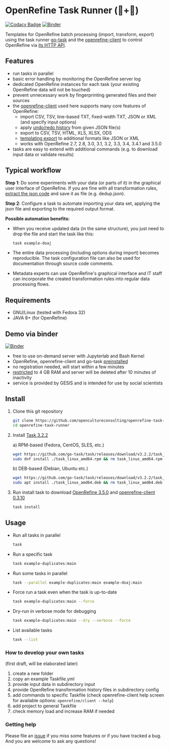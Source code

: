# OpenRefine Task Runner (💎+🤖)

[![Codacy Badge](https://app.codacy.com/project/badge/Grade/888dbf663fdd409e8d8fcf8472114194)](https://www.codacy.com/gh/opencultureconsulting/openrefine-task-runner/dashboard) [![Binder](https://notebooks.gesis.org/binder/badge_logo.svg)](https://notebooks.gesis.org/binder/v2/gh/opencultureconsulting/openrefine-task-runner/main?urlpath=lab/tree/demo.ipynb)

Templates for OpenRefine batch processing (import, transform, export) using the task runner [go-task](https://github.com/go-task/task) and the [openrefine-client](https://github.com/opencultureconsulting/openrefine-client) to control OpenRefine via [its HTTP API](https://docs.openrefine.org/technical-reference/openrefine-api). 

## Features

* run tasks in parallel
* basic error handling by monitoring the OpenRefine server log
* dedicated OpenRefine instances for each task (your existing OpenRefine data will not be touched)
* prevent unnecessary work by fingerprinting generated files and their sources
* the [openrefine-client](https://github.com/opencultureconsulting/openrefine-client) used here supports many core features of OpenRefine:
  * import CSV, TSV, line-based TXT, fixed-width TXT, JSON or XML (and specify input options)
  * apply [undo/redo history](https://docs.openrefine.org/manual/running/#reusing-operations) from given JSON file(s)
  * export to CSV, TSV, HTML, XLS, XLSX, ODS
  * [templating export](https://github.com/opencultureconsulting/openrefine-client#templating) to additional formats like JSON or XML
  * works with OpenRefine 2.7, 2.8, 3.0, 3.1, 3.2, 3.3, 3.4, 3.4.1 and 3.5.0
* tasks are easy to extend with additional commands (e.g. to download input data or validate results)

## Typical workflow

**Step 1**: Do some experiments with your data (or parts of it) in the graphical user interface of OpenRefine. If you are fine with all transformation rules, [extract the json code](http://kb.refinepro.com/2012/06/google-refine-json-and-my-notepad-or.html) and save it as file (e.g. dedup.json).

**Step 2**: Configure a task to automate importing your data set, applying the json file and exporting to the required output format.

**Possible automation benefits:**

* When you receive updated data (in the same structure), you just need to drop the file and start the task like this:

  ```sh
  task example-doaj
  ```

* The entire data processing (including options during import) becomes reproducible. The task configuration file can also be used for documentation through source code comments.

* Metadata experts can use OpenRefine's graphical interface and IT staff can incorporate the created transformation rules into regular data processing flows.

## Requirements

* GNU/Linux (tested with Fedora 32)
* JAVA 8+ (for OpenRefine)

## Demo via binder

[![Binder](https://notebooks.gesis.org/binder/badge_logo.svg)](https://notebooks.gesis.org/binder/v2/gh/opencultureconsulting/openrefine-task-runner/main?urlpath=lab/tree/demo.ipynb)

- free to use on-demand server with Jupyterlab and Bash Kernel
- OpenRefine, openrefine-client and go-task [preinstalled](binder/postBuild)
- no registration needed, will start within a few minutes
- [restricted](https://notebooks.gesis.org/faq/) to 4 GB RAM and server will be deleted after 10 minutes of inactivity
- service is provided by GESIS and is intended for use by social scientists

## Install

1. Clone this git repository

    ```sh
    git clone https://github.com/opencultureconsulting/openrefine-task-runner.git
    cd openrefine-task-runner
    ```

2. Install [Task 3.2.2](https://github.com/go-task/task/releases/tag/v3.2.2)

    a) RPM-based (Fedora, CentOS, SLES, etc.)

    ```sh
    wget https://github.com/go-task/task/releases/download/v3.2.2/task_linux_amd64.rpm
    sudo dnf install ./task_linux_amd64.rpm && rm task_linux_amd64.rpm
    ```

    b) DEB-based (Debian, Ubuntu etc.)

    ```sh
    wget https://github.com/go-task/task/releases/download/v3.2.2/task_linux_amd64.deb
    sudo apt install ./task_linux_amd64.deb && rm task_linux_amd64.deb
    ```

3. Run install task to download [OpenRefine 3.5.0](https://github.com/OpenRefine/OpenRefine/releases/tag/3.5.0) and [openrefine-client 0.3.10](https://github.com/opencultureconsulting/openrefine-client/releases/tag/v0.3.10)

   ```sh
   task install
   ```

## Usage

* Run all tasks in parallel

    ```sh
    task
    ```

* Run a specific task

    ```sh
    task example-duplicates:main
    ```

* Run some tasks in parallel

    ```sh
    task --parallel example-duplicates:main example-doaj:main
    ```

* Force run a task even when the task is up-to-date

    ```sh
    task example-duplicates:main --force
    ```

* Dry-run in verbose mode for debugging

    ```sh
    task example-duplicates:main --dry --verbose --force
    ```

* List available tasks

    ```sh
    task --list
    ```

### How to develop your own tasks

(first draft, will be elaborated later)

1. create a new folder
2. copy an example Taskfile.yml
3. provide input data in subdirectory input
4. provide OpenRefine transformation history files in subdirectory config
5. add commands to specific Taskfile (check openrefine-client help screen for available options: `openrefine/client --help`)
6. add project to general Taskfile
7. check memory load and increase RAM if needed

### Getting help

Please file an [issue](https://github.com/opencultureconsulting/openrefine-task-runner/issues) if you miss some features or if you have tracked a bug. And you are welcome to ask any questions!
